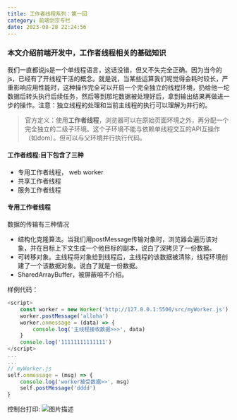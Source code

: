 ```yaml
---
title: 工作者线程系列：第一回
category: 前端剑宗专栏
date: 2023-08-28 22:24:56
---
```


### 本文介绍前端开发中，工作者线程相关的基础知识

我们一直都说js是一个单线程语言，这话没错，但又不失完全正确。因为当今的js，已经有了开线程干活的概念。就是说，当某些运算我们呢觉得会耗时较长，严重影响应用性能时，这种操作完全可以开启一个完全独立的线程环境，扔给他一坨数据后转头执行后续任务，然后等到那坨数据被处理好后，拿到输出结果再做进一步的操作。注意：独立线程的处理和当前主线程的执行可以理解为并行的。

> 官方定义：使用**工作者线程**，浏览器可以在原始页面环境之外，再分配一个完全独立的二级子环境。这个子环境不能与依赖单线程交互的API互操作（如dom）。但可以与父环境并行执行代码。

#### 工作者线程:目下包含了三种
- 专用工作者线程， web worker
- 共享工作者线程
- 服务工作者线程

#### 专用工作者线程
数据的传输有三种情况
- 结构化克隆算法。当我们用postMessage传输对象时，浏览器会遍历该对象，并在目标上下文生成一个他目标的副本，说白了深拷贝了一份数据。
- 可转移对象。主线程将对象给到线程后，主线程的该数据被清除，线程环境创建了一个该数据对象。说白了就是一份数据。
- SharedArrayBuffer，被屏蔽咱不介绍。

样例代码：
```javascript
<script>
    const worker = new Worker('http://127.0.0.1:5500/src/myWorker.js')
    worker.postMessage('alloha')
    worker.onmessage = (data) => {
        console.log('主线程接收数据>>>', data)
    }
    console.log('11111111111111')
</script>
...
...
// myWorker.js
self.onmessage = (msg) => {
    console.log('worker接受数据>>', msg)
    self.postMessage('dddd')
}


```
控制台打印:
<img src="/img/worker1_1.png" alt="图片描述">


